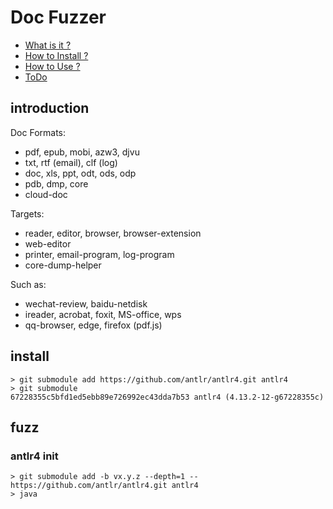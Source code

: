 # Doc Fuzzer
* [What is it ?](#introduction)
* [How to Install ?](#install)
* [How to Use ?](#fuzz)
* [ToDo](#todo)

## introduction
Doc Formats:
- pdf, epub, mobi, azw3, djvu
- txt, rtf (email), clf (log) 
- doc, xls, ppt, odt, ods, odp
- pdb, dmp, core
- cloud-doc

Targets:
- reader, editor, browser, browser-extension
- web-editor
- printer, email-program, log-program
- core-dump-helper

Such as:
- wechat-review, baidu-netdisk
- ireader, acrobat, foxit, MS-office, wps
- qq-browser, edge, firefox (pdf.js)

## install
``` shell
> git submodule add https://github.com/antlr/antlr4.git antlr4
> git submodule
67228355c5bfd1ed5ebb89e726992ec43dda7b53 antlr4 (4.13.2-12-g67228355c)

```

## fuzz
### antlr4 init
``` shell
> git submodule add -b vx.y.z --depth=1 -- https://github.com/antlr/antlr4.git antlr4
> java 
```

